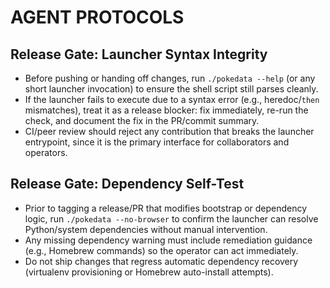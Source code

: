 # AGENT PROTOCOLS

## Release Gate: Launcher Syntax Integrity
- Before pushing or handing off changes, run `./pokedata --help` (or any short launcher invocation) to ensure the shell script still parses cleanly.
- If the launcher fails to execute due to a syntax error (e.g., heredoc/`then` mismatches), treat it as a release blocker: fix immediately, re-run the check, and document the fix in the PR/commit summary.
- CI/peer review should reject any contribution that breaks the launcher entrypoint, since it is the primary interface for collaborators and operators.

## Release Gate: Dependency Self-Test
- Prior to tagging a release/PR that modifies bootstrap or dependency logic, run `./pokedata --no-browser` to confirm the launcher can resolve Python/system dependencies without manual intervention.
- Any missing dependency warning must include remediation guidance (e.g., Homebrew commands) so the operator can act immediately.
- Do not ship changes that regress automatic dependency recovery (virtualenv provisioning or Homebrew auto-install attempts).
